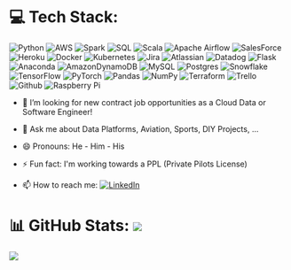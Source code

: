 ###

# 💻 Tech Stack:
![Python](https://img.shields.io/badge/Python-%233776AB?style=for-the-badge&logo=python&logoColor=white) ![AWS](https://img.shields.io/badge/AWS_Certified-%23FF9900.svg?style=for-the-badge&logo=amazon-aws&logoColor=white) ![Spark](https://img.shields.io/badge/Spark-%233776AB?style=for-the-badge&logo=apachespark&logoColor=white) ![SQL](https://img.shields.io/badge/SQL-%231798c1?style=for-the-badge) ![Scala](https://img.shields.io/badge/scala-%23DC322F.svg?style=for-the-badge&logo=scala&logoColor=white) ![Apache Airflow](https://img.shields.io/badge/Apache%20Airflow-017CEE?style=for-the-badge&logo=Apache%20Airflow&logoColor=white) ![SalesForce](https://img.shields.io/badge/SalesForce-%231798c1?style=for-the-badge) ![Heroku](https://img.shields.io/badge/heroku-%23430098.svg?style=for-the-badge&logo=heroku&logoColor=white) ![Docker](https://img.shields.io/badge/docker-%230db7ed.svg?style=for-the-badge&logo=docker&logoColor=white) ![Kubernetes](https://img.shields.io/badge/kubernetes-%23326ce5.svg?style=for-the-badge&logo=kubernetes&logoColor=white) ![Jira](https://img.shields.io/badge/jira-%230A0FFF.svg?style=for-the-badge&logo=jira&logoColor=white) ![Atlassian](https://img.shields.io/badge/Atlassian-%231798c1?style=for-the-badge) ![Datadog](https://img.shields.io/badge/datadog-%23632CA6.svg?style=for-the-badge&logo=datadog&logoColor=white) ![Flask](https://img.shields.io/badge/flask-%23000.svg?style=for-the-badge&logo=flask&logoColor=white) ![Anaconda](https://img.shields.io/badge/Anaconda-%2344A833.svg?style=for-the-badge&logo=anaconda&logoColor=white) ![AmazonDynamoDB](https://img.shields.io/badge/Amazon%20DynamoDB-4053D6?style=for-the-badge&logo=Amazon%20DynamoDB&logoColor=white) ![MySQL](https://img.shields.io/badge/mysql-%2300f.svg?style=for-the-badge&logo=mysql&logoColor=white) ![Postgres](https://img.shields.io/badge/postgres-%23316192.svg?style=for-the-badge&logo=postgresql&logoColor=white) ![Snowflake](https://img.shields.io/badge/Snowflake-%23A0E3F6?style=for-the-badge&logo=Snowflake&logoColor=white) ![TensorFlow](https://img.shields.io/badge/TensorFlow-%23FF6F00.svg?style=for-the-badge&logo=TensorFlow&logoColor=white) ![PyTorch](https://img.shields.io/badge/PyTorch-%23EE4C2C.svg?style=for-the-badge&logo=PyTorch&logoColor=white) ![Pandas](https://img.shields.io/badge/pandas-%23150458.svg?style=for-the-badge&logo=pandas&logoColor=white) ![NumPy](https://img.shields.io/badge/numpy-%23013243.svg?style=for-the-badge&logo=numpy&logoColor=white) ![Terraform](https://img.shields.io/badge/terraform-%235835CC.svg?style=for-the-badge&logo=terraform&logoColor=white) ![Trello](https://img.shields.io/badge/Trello-%23026AA7.svg?style=for-the-badge&logo=Trello&logoColor=white) ![Github](https://img.shields.io/badge/github-black.svg?style=for-the-badge&logo=github&logoColor=white) ![Raspberry Pi](https://img.shields.io/badge/-RaspberryPi-C51A4A?style=for-the-badge&logo=Raspberry-Pi) 


- 🤔 I’m looking for new contract job opportunities as a Cloud Data or Software Engineer!
- 💬 Ask me about Data Platforms, Aviation, Sports, DIY Projects, ...
- 😄 Pronouns: He - Him - His
- ⚡ Fun fact: I'm working towards a PPL (Private Pilots License)
  
- 📫 How to reach me:  [![LinkedIn](https://img.shields.io/badge/LinkedIn-%230077B5.svg?logo=linkedin&logoColor=white)](https://www.linkedin.com/in/karnikkunal/) 

# 📊 GitHub Stats: [![](https://visitcount.itsvg.in/api?id=KunalKarnik&icon=5&color=0)](https://visitcount.itsvg.in)
![](https://github-readme-streak-stats.herokuapp.com/?user=KunalKarnik&theme=onedark&hide_border=false)<br/>

<!-- 
![](https://github-readme-stats.vercel.app/api?username=KunalKarnik&theme=onedark&hide_border=false&include_all_commits=true&count_private=true)<br/>
![](https://github-readme-stats.vercel.app/api/top-langs/?username=KunalKarnik&theme=onedark&hide_border=false&include_all_commits=true&count_private=true&layout=compact)

### 🔝 Top Contributed Repo
![](https://github-contributor-stats.vercel.app/api?username=KunalKarnik&limit=5&theme=dark&combine_all_yearly_contributions=true)

https://github.com/Ileriayo/markdown-badges
-->
